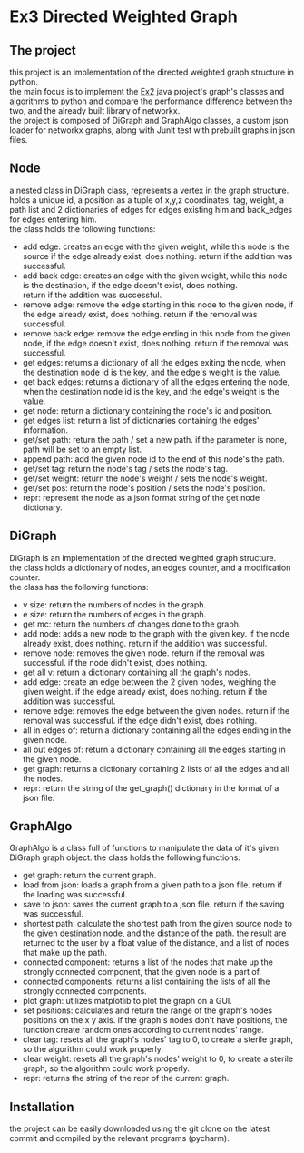 # Ex3 Directed Weighted Graph

## The project
this project is an implementation of the directed weighted graph structure in python.   
the main focus is to implement the [Ex2](https://github.com/eloblo/OOP_EX2) java project's graph's classes and
algorithms to python and compare the performance difference between the two,
and the already built library of networkx.   
the project is composed of DiGraph and GraphAlgo classes, a custom json
loader for networkx graphs, along with Junit test with prebuilt graphs in json files.

## Node
a nested class in DiGraph class, represents a vertex in the graph structure.                              
holds a unique id, a position as a tuple of x,y,z coordinates, tag, weight, 
a path list and 2 dictionaries of edges for edges existing him and 
back_edges for edges entering him.      
the class holds the following functions:
* add edge: creates an edge with the given weight, while this node is the source
  if the edge already exist, does nothing. return if the addition was successful.
* add back edge: creates an edge with the given weight,
  while this node is the destination, if the edge doesn't exist, does nothing.    
  return if the addition was successful.
* remove edge: remove the edge starting in this node to the given node,
 if the edge already exist, does nothing. return if the removal was successful.
* remove back edge: remove the edge ending in this node from the given node,
 if the edge doesn't exist, does nothing. return if the removal was successful.
* get edges: returns a dictionary of all the edges exiting the node, 
  when the destination node id is the key, and the edge's weight is the value.
* get back edges: returns a dictionary of all the edges entering the node, 
  when the destination node id is the key, and the edge's weight is the value.
* get node: return a dictionary containing the node's id and position.
* get edges list: return a list of dictionaries containing the edges' information.  
* get/set path: return the path / set a new path. if the parameter is none,
  path will be set to an empty list.
* append path: add the given node id to the end of this node's the path.
* get/set tag: return the node's tag / sets the node's tag.
* get/set weight: return the node's weight / sets the node's weight.
* get/set pos: return the node's position / sets the node's position.
* repr: represent the node as a json format string of the get node dictionary.

## DiGraph
DiGraph is an implementation of the directed weighted graph structure.       
the class holds a dictionary of nodes, an edges counter, and a modification
counter.       
the class has the following functions:
* v size: return the numbers of nodes in the graph.
* e size: return the numbers of edges in the graph.
* get mc: return the numbers of changes done to the graph.
* add node: adds a new node to the graph with the given key.
  if the node already exist, does nothing. return if the addition was successful.
* remove node: removes the given node. return if the removal was successful.
  if the node didn't exist, does nothing.
* get all v: return a dictionary containing all the graph's nodes.
* add edge: create an edge between the 2 given nodes, weighing the given weight.
  if the edge already exist, does nothing. return if the addition was successful.
* remove edge: removes the edge between the given nodes. return if the removal
  was successful. if the edge didn't exist, does nothing.
* all in edges of: return a dictionary containing all the edges ending
  in the given node.
* all out edges of: return a dictionary containing all the edges starting
  in the given node.
* get graph: returns a dictionary containing 2 lists
  of all the edges and all the nodes.
* repr: return the string of the get_graph() dictionary in the format of a json file.  

## GraphAlgo
GraphAlgo is a class full of functions to manipulate the data of it's given DiGraph
graph object. the class holds the following functions:
* get graph: return the current graph.
* load from json: loads a graph from a given path to a json file.
  return if the loading was successful.
* save to json: saves the current graph to a json file.
  return if the saving was successful.
* shortest path: calculate the shortest path from the given source node
  to the given destination node, and the distance of the path.
  the result are returned to the user by a float value of the distance, and
  a list of nodes that make up the path.
* connected component: returns a list of the nodes that make up the strongly
  connected component, that the given node is a part of.
* connected components: returns a list containing the lists of all the strongly
  connected components.
* plot graph: utilizes matplotlib to plot the graph on a GUI.
* set positions: calculates and return the range of the graph's nodes positions
  on the x y axis. if the graph's nodes don't have positions,
  the function create random ones according to current nodes' range.
* clear tag: resets all the graph's nodes' tag to 0,
  to create a sterile graph, so the algorithm could work properly.
* clear weight: resets all the graph's nodes' weight to 0,
  to create a sterile graph, so the algorithm could work properly. 
* repr: returns the string of the repr of the current graph.

## Installation
the project can be easily downloaded using the git clone on the latest commit
and compiled by the relevant programs (pycharm). 


